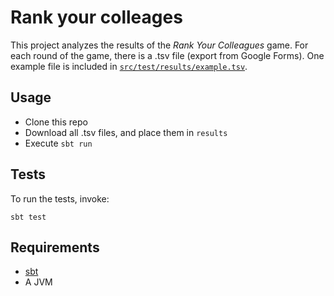 # Rank your colleages

This project analyzes the results of the _Rank Your Colleagues_ game. For each round of the game, there is a .tsv file (export from Google Forms). One example file is included in [`src/test/results/example.tsv`](src/test/results/example.tsv).


## Usage
- Clone this repo
- Download all .tsv files, and place them in `results`
- Execute `sbt run`


## Tests
To run the tests, invoke:
```shell
sbt test
```

## Requirements
- [sbt](https://www.scala-sbt.org/download.html)  
- A JVM  